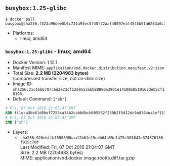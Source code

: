 ## `busybox:1.25-glibc`

```console
$ docker pull busybox@sha256:f523a96dee5b6c721a94ec5f45f72aaf40097eaf4545b9fa6263a0c7410c64b1
```

-	Platforms:
	-	linux; amd64

### `busybox:1.25-glibc` - linux; amd64

-	Docker Version: 1.12.1
-	Manifest MIME: `application/vnd.docker.distribution.manifest.v2+json`
-	Total Size: **2.2 MB (2204983 bytes)**  
	(compressed transfer size, not on-disk size)
-	Image ID: `sha256:21c16b6787c6d2e23cf12d9553abb88800a3901e14108b8519167deb2cf10198`
-	Default Command: `["sh"]`

```dockerfile
# Fri, 07 Oct 2016 21:03:47 GMT
ADD file:a3be61d8bef7255ca34b2cabb0bcb605532f230b2f5d12dc9a8364ea3ef15360 in / 
# Fri, 07 Oct 2016 21:03:47 GMT
CMD ["sh"]
```

-	Layers:
	-	`sha256:920ebffb1590898baa12b61e15cdb64b55c1479c383041e374876186f915c76d`  
		Last Modified: Fri, 07 Oct 2016 21:04:07 GMT  
		Size: 2.2 MB (2204983 bytes)  
		MIME: application/vnd.docker.image.rootfs.diff.tar.gzip
